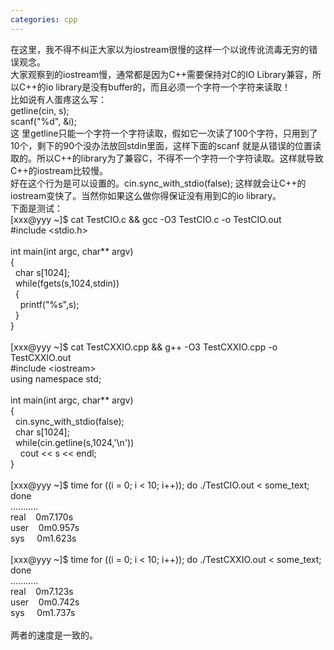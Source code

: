 ```yaml
---
categories: cpp
---
```

<p>在这里，我不得不纠正大家以为iostream很慢的这样一个以讹传讹流毒无穷的错误观念。<br />大家观察到的iostream慢，通常都是因为C++需要保持对C的IO Library兼容，所以C++的io library是没有buffer的，而且必须一个字符一个字符来读取！<br />比如说有人蛋疼这么写：<br />getline(cin, s);<br />scanf("%d", &amp;i);<br />这 里getline只能一个字符一个字符读取，假如它一次读了100个字符，只用到了10个，剩下的90个没办法放回stdin里面，这样下面的scanf 就是从错误的位置读取的。所以C++的library为了兼容C，不得不一个字符一个字符读取。这样就导致C++的iostream比较慢。<br />好在这个行为是可以设置的。cin.sync_with_stdio(false); 这样就会让C++的iostream变快了。当然你如果这么做你得保证没有用到C的io library。<br />下面是测试：<br />[xxx@yyy ~]$ cat TestCIO.c &amp;&amp; gcc -O3 TestCIO.c -o TestCIO.out <br />#include &lt;stdio.h&gt;<br /><br />int main(int argc, char** argv)<br />{<br />&nbsp;&nbsp;char s[1024];<br />&nbsp;&nbsp;while(fgets(s,1024,stdin))<br />&nbsp;&nbsp;{<br />&nbsp;&nbsp; &nbsp;printf("%s",s);<br />&nbsp;&nbsp;}<br />}<br /><br />[xxx@yyy ~]$ cat TestCXXIO.cpp &amp;&amp; g++ -O3 TestCXXIO.cpp -o TestCXXIO.out <br />#include &lt;iostream&gt;<br />using namespace std;<br /><br />int main(int argc, char** argv)<br />{<br />&nbsp;&nbsp;cin.sync_with_stdio(false);<br />&nbsp;&nbsp;char s[1024];<br />&nbsp;&nbsp;while(cin.getline(s,1024,'\n'))<br />&nbsp;&nbsp; &nbsp;cout &lt;&lt; s &lt;&lt; endl;<br />}<br /><br />[xxx@yyy ~]$ time for ((i = 0; i &lt; 10; i++)); do ./TestCIO.out &lt; some_text; done<br />...........<br />real &nbsp; &nbsp;0m7.170s<br />user &nbsp; &nbsp;0m0.957s<br />sys &nbsp; &nbsp; 0m1.623s<br /><br />[xxx@yyy ~]$ time for ((i = 0; i &lt; 10; i++)); do ./TestCXXIO.out &lt; some_text; done<br />...........<br />real &nbsp; &nbsp;0m7.123s<br />user &nbsp; &nbsp;0m0.742s<br />sys &nbsp; &nbsp; 0m1.737s<br /><br />两者的速度是一致的。</p>